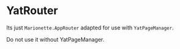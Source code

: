 # YatRouter
Its just `Marionette.AppRouter` adapted for use with `YatPageManager`.

Do not use it without YatPageManager.
